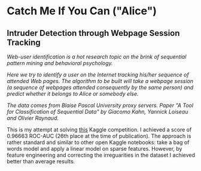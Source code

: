 # Catch Me If You Can ("Alice")
## Intruder Detection through Webpage Session Tracking

*Web-user identification is a hot research topic on the brink of sequential pattern mining and behavioral psychology.*

*Here we try to identify a user on the Internet tracking his/her sequence of attended Web pages. The algorithm to be built will take a webpage session (a sequence of webpages attended consequently by the same person) and predict whether it belongs to Alice or somebody else.*

*The data comes from Blaise Pascal University proxy servers. Paper "A Tool for Classification of Sequential Data" by Giacomo Kahn, Yannick Loiseau and Olivier Raynaud.*

This is my attempt at solving [this](https://www.kaggle.com/c/catch-me-if-you-can-intruder-detection-through-webpage-session-tracking2/overview) Kaggle competition. 
I achieved a score of 0.96663 ROC-AUC (26th place at the time of publication).
The approach is rather standard and similar to other open Kaggle notebooks: take a bag of words model and apply a linear model on sparse features.
However, by feature engineering and correcting the irreguarities in the dataset I achieved better than average results.
